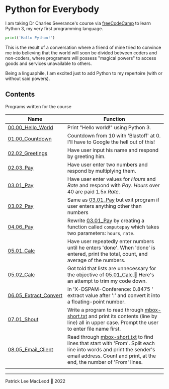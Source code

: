 # Python for Everybody

I am taking Dr Charles Severance's course via [freeCodeCamp](https://www.freecodecamp.org/learn/scientific-computing-with-python/) to learn Python 3, my very first programming language.

```python
print('Hallo Python!')
```     

This is the result of a conversation where a friend of mine tried to convince me into believing that the world will soon be divided between coders and non-coders, where programers will possess "magical powers" to access goods and services unavailable to others.

Being a linguaphile, I am excited just to add Python to my repertoire (with or without said powers).

## Contents

Programs written for the course

|Name|Function|
|---|---|
|[00.00_Hello_World](https://github.com/macanneul/Python_for_Everybody/blob/cde8c939839c6f5287a5067eb9d63dfe370e6ea8/00.00_Hello_World.py)|Print "Hello world!" using Python 3.|
|[01.00_Countdown](https://github.com/macanneul/Python_for_Everybody/blob/cde8c939839c6f5287a5067eb9d63dfe370e6ea8/01.00_Countdown.py)|Countdown from 10 with 'Blastoff' at 0. I'll have to Google the hell out of this!|
|[02.02_Greetings](https://github.com/macanneul/Python_for_Everybody/blob/cde8c939839c6f5287a5067eb9d63dfe370e6ea8/02.02_Greetings.py)|Have user input his name and respond by greeting him.|
|[02.03_Pay](https://github.com/macanneul/Python_for_Everybody/blob/cde8c939839c6f5287a5067eb9d63dfe370e6ea8/02.03_Pay.py)|Have user enter two numbers and respond by multiplying them.|
|[03.01_Pay](https://github.com/macanneul/Python_for_Everybody/blob/cde8c939839c6f5287a5067eb9d63dfe370e6ea8/03.01_Pay.py)|Have user enter values for *Hours* and *Rate* and respond with *Pay*. *Hours* over 40 are paid 1.5x *Rate*.|
|[03.02_Pay](https://github.com/macanneul/Python_for_Everybody/blob/cde8c939839c6f5287a5067eb9d63dfe370e6ea8/03.02_Pay.py)|Same as [03.01_Pay](https://github.com/macanneul/Python_for_Everybody/blob/cde8c939839c6f5287a5067eb9d63dfe370e6ea8/03.01_Pay.py) but exit program if user enters anything other than numbers|
|[04.06_Pay](https://github.com/macanneul/Python_for_Everybody/blob/cde8c939839c6f5287a5067eb9d63dfe370e6ea8/04.06_Pay.py)|Rewrite [03.01_Pay](https://github.com/macanneul/Python_for_Everybody/blob/cde8c939839c6f5287a5067eb9d63dfe370e6ea8/03.01_Pay.py) by creating a function called `computepay` which takes two parameters: `hours`, `rate`.|
|[05.01_Calc](https://github.com/macanneul/Python_for_Everybody/blob/cde8c939839c6f5287a5067eb9d63dfe370e6ea8/05.01_Calc.py)|Have user repeatedly enter numbers until he enters 'done'. When 'done' is entered, print the total, count, and average of the numbers.|
|[05.02_Calc](https://github.com/macanneul/Python_for_Everybody/blob/cde8c939839c6f5287a5067eb9d63dfe370e6ea8/05.02_Calc.py)|Got told that lists are unnecessary for the objective of [05.01_Calc](https://github.com/macanneul/Python_for_Everybody/blob/cde8c939839c6f5287a5067eb9d63dfe370e6ea8/05.01_Calc.py).🥺 Here's an attempt to trim my code down.|
|[06.05_Extract_Convert](https://github.com/macanneul/Python_for_Everybody/blob/cde8c939839c6f5287a5067eb9d63dfe370e6ea8/06.05_Extract_Convert.py)|In 'X-DSPAM-Conference: 0.8475 ' extract value after ':' and convert it into a floating-point number.|
|[07.01_Shout](https://github.com/macanneul/Python_for_Everybody/blob/0e13f520186c04b1b594e1808e6a3500cdc27764/07.01_Shout.py)|Write a program to read through [mbox-short.txt](https://github.com/macanneul/Python_for_Everybody/blob/be28e26d6705c8318db006c359128373ba2d81cc/mbox-short.txt) and print its contents (line by line) all in upper case. Prompt the user to enter file name first.|
|[08.05_Email_Client](https://github.com/macanneul/Python_for_Everybody/blob/c7154e58dfe4bac1fcce2ef22dbf1119ccd6c9eb/08.05_Email_Client.py)|Read through [mbox-short.txt](https://github.com/macanneul/Python_for_Everybody/blob/be28e26d6705c8318db006c359128373ba2d81cc/mbox-short.txt) to find lines that start with 'From'. Split each line into words and print the sender's email address. Count and print, at the end, the number of 'From' lines.|
|[]()||

---
Patrick Lee MacLeod 🦄 2022